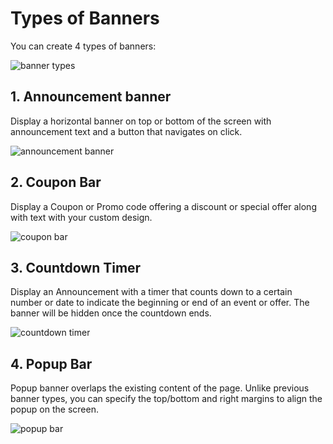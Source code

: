 # Types of Banners

You can create 4 types of banners:

![banner types](https://raw.githubusercontent.com/profy-shopify/profy-shopify.github.io/main/assets/page2/banner_types.png)

## 1. Announcement banner

Display a horizontal banner on top or bottom of the screen with announcement text and a button that navigates on click.

![announcement banner](https://raw.githubusercontent.com/profy-shopify/profy-shopify.github.io/main/assets/page2/banner.png)


## 2. Coupon Bar

Display a Coupon or Promo code offering a discount or special offer along with text with your custom design.

![coupon bar](https://raw.githubusercontent.com/profy-shopify/profy-shopify.github.io/main/assets/page2/coupon_bar.png)


## 3. Countdown Timer

Display an Announcement with a timer that counts down to a certain number or date to indicate the beginning or end of an event or offer. The banner will be hidden once the countdown ends.

![countdown timer](https://raw.githubusercontent.com/profy-shopify/profy-shopify.github.io/main/assets/page2/countdown_timer.png)

## 4. Popup Bar

Popup banner overlaps the existing content of the page. Unlike previous banner types, you can specify the top/bottom and right margins to align the popup on the screen.

![popup bar](https://raw.githubusercontent.com/profy-shopify/profy-shopify.github.io/main/assets/page2/popup_bar.png)